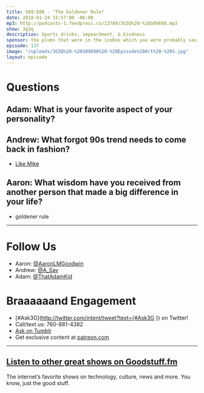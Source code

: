 ```yaml
---
title: S09:E08 - "The Goldener Rule"
date: 2018-01-24 15:57:00 -06:00
mp3: http://podcasts-1.feedpress.co/13789/3G3Q%20-%20S09E08.mp3
show: 3g3q
description: Sports drinks, impeachment, & kindness
sponsor: the plums that were in the icebox which you were probably saving for breakfast
episode: 137
image: "/uploads/3G3Q%20-%20S09E08%20-%20Episode%20Art%20-%20S.jpg"
layout: episode
---
```


# Questions 

## Adam: What is your favorite aspect of your personality?


## Andrew: What forgot 90s trend needs to come back in fashion?
- [Like Mike](https://youtu.be/b0AGiq9j_Ak)

## Aaron: What wisdom have you received from another person that made a big difference in your life?
- goldener rule

***
# Follow Us
* Aaron: [@AaronLMGoodwin](http://twitter.com/aaronlmgoodwin)
* Andrew: [@A_Sav](http://twitter.com/a_sav)
* Adam: [@ThatAdamKid](http://twitter.com/thatadamkid)

# Braaaaaand Engagement
* [#Ask3G](http://twitter.com/intent/tweet?text={#Ask3G }) on Twitter!
* Call/text us: 760-881-4382
* [Ask on Tumblr](http://3g3q.co/ask)
* Get exclusive content at [patreon.com](http://www.patreon.com/3g3q)

***

## [Listen to other great shows on Goodstuff.fm](http://goodstuff.fm/)
The internet’s favorite shows on technology, culture, news and more. You know, just the good stuff.
